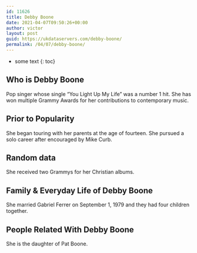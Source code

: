 ```yaml
---
id: 11626
title: Debby Boone
date: 2021-04-07T09:50:26+00:00
author: victor
layout: post
guid: https://ukdataservers.com/debby-boone/
permalink: /04/07/debby-boone/
---
```


* some text
{: toc}


## Who is Debby Boone



Pop singer whose single &#8220;You Light Up My Life&#8221; was a number 1 hit. She has won multiple Grammy Awards for her contributions to contemporary music.

                
                
                
## Prior to Popularity



She began touring with her parents at the age of fourteen. She pursued a solo career after encouraged by Mike Curb.

                
                
                
## Random data



She received two Grammys for her Christian albums.

                
                
                
## Family & Everyday Life of Debby Boone



She married Gabriel Ferrer on September 1, 1979 and they had four children together.

                
                
                
## People Related With Debby Boone



She is the daughter of Pat Boone.

                
              
            
          
          
          